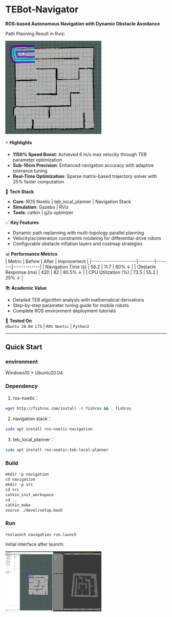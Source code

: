 # TEBot-Navigator  
**ROS-based Autonomous Navigation with Dynamic Obstacle Avoidance**

Path Planning Result in Rviz:

<img src="attachments/8938820ad827f7ae8b62ab046f885a26.png" alt="1" style="width: 300px; height: auto;">

⚡ **Highlights**  
- **1150% Speed Boost**: Achieved 6 m/s max velocity through TEB parameter optimization  
- **Sub-10cm Precision**: Enhanced navigation accuracy with adaptive tolerance tuning  
- **Real-Time Optimization**: Sparse matrix-based trajectory solver with 25% faster computation  

🔧 **Tech Stack**  
- **Core**: ROS Noetic | teb_local_planner | Navigation Stack  
- **Simulation**: Gazebo | RViz  
- **Tools**: catkin | g2o optimizer  

✅ **Key Features**  
- Dynamic path replanning with multi-topology parallel planning  
- Velocity/acceleration constraints modeling for differential-drive robots  
- Configurable obstacle inflation layers and costmap strategies  

📊 **Performance Metrics**  
| Metric               | Before | After  | Improvement |
|----------------------|--------|--------|-------------|
| Navigation Time (s)  | 58.2   | 11.7   | 80% ↓       |
| Obstacle Response (ms) | 420   | 82     | 80.5% ↓     |
| CPU Utilization (%)  | 73.5   | 55.2   | 25% ↓       |

📚 **Academic Value**  
- Detailed TEB algorithm analysis with mathematical derivations  
- Step-by-step parameter tuning guide for mobile robots  
- Complete ROS environment deployment tutorials  

🚧 **Tested On**  
`Ubuntu 20.04 LTS` | `ROS Noetic` | `Python3`  

---

## Quick Start
### environment
Windows10 + Ubuntu20.04

### Dependency
1. ros-noetic：
```bash
wget http://fishros.com/install -O fishros && . fishros
```
2. navigation stack：
```bash
sudo apt install ros-noetic-navigation
```
3. teb_local_planner：
```bash
sudo apt install ros-noetic-teb-local-planner
```

### Build
```shell
mkdir -p navigation
cd navigation
mkdir -p src
cd src
catkin_init_workspace
cd ..
catkin_make
source ./devel/setup.bash
```

### Run
```shell
roslaunch navigation run.launch
```

Initial interface after launch: 

<img src="attachments/026f8c1cd68eab020e53d4ac8894a1f0.png" alt="1" style="width: 300px; height: auto;">

